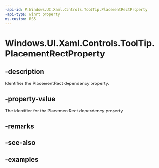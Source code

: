 ```yaml
---
-api-id: P:Windows.UI.Xaml.Controls.ToolTip.PlacementRectProperty
-api-type: winrt property
ms.custom: RS5
---
```


<!-- Property syntax.
public DependencyProperty PlacementRectProperty { get; }
-->

# Windows.UI.Xaml.Controls.ToolTip.PlacementRectProperty

## -description

Identifies the PlacementRect dependency property.

## -property-value

The identifier for the PlacementRect dependency property.

## -remarks

## -see-also

## -examples

